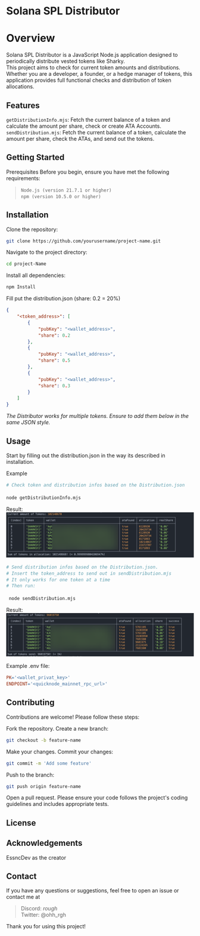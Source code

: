 # Solana SPL Distributor

# Overview
Solana SPL Distributor is a JavaScript Node.js application designed to periodically distribute vested tokens like Sharky.    
This project aims to check for current token amounts and distributions. Whether you are a developer, a founder, or a hedge manager of tokens, this application provides full functional checks and distribution of token allocations.

## Features
```getDistributionInfo.mjs```:
Fetch the current balance of a token and calculate the amount per share, check or create ATA Accounts.  
```sendDistribution.mjs```: 
Fetch the current balance of a token, calculate the amount per share, check the ATAs, and send out the tokens.

## Getting Started
Prerequisites
Before you begin, ensure you have met the following requirements:

> ```Node.js (version 21.7.1 or higher)```  
> ```npm (version 10.5.0 or higher)```


## Installation
Clone the repository:
```sh
git clone https://github.com/yourusername/project-name.git
```
Navigate to the project directory:
```sh
cd project-Name
```
Install all dependencies:
```sh
npm Install
```

Fill put the distribution.json (share: 0.2 = 20%)
```json
{
    "<token_address>": [
        {
            "pubKey": "<wallet_address>",
            "share": 0.2 
        },
        {
            "pubKey": "<wallet_address>",
            "share": 0.5
        },
        {
            "pubKey": "<wallet_address>",
            "share": 0.3
        }
    ]
}
```
*The Distributor works for multiple tokens. Ensure to add them below in the same JSON style.*

## Usage
Start by filling out the distribution.json in the way its described in installation.

Example
```sh
# Check token and distribution infos based on the Distribution.json
 
node getDistributionInfo.mjs
```
Result:
![Result img](https://github.com/EssncDev/Solana_SPL_Distributor/blob/main/README_components/getDistributionInfo_Result.png?raw=true)

```sh
# Send distribution infos based on the Distribution.json.   
# Insert the token_address to send out in sendDistribution.mjs  
# It only works for one token at a time  
# Then run:

 node sendDistribution.mjs
```
Result:
![Result img](https://github.com/EssncDev/Solana_SPL_Distributor/blob/main/README_components/sendDistribution_Result.png?raw=true)


Example .env file:

```makefile
PK='<wallet_privat_key>' 
ENDPOINT='<quicknode_mainnet_rpc_url>'
```

## Contributing
Contributions are welcome! Please follow these steps:

Fork the repository.
Create a new branch:
```sh
git checkout -b feature-name
```
Make your changes.
Commit your changes:
```sh
git commit -m 'Add some feature'
```
Push to the branch:
```sh
git push origin feature-name
```
Open a pull request.
Please ensure your code follows the project's coding guidelines and includes appropriate tests.

## License


## Acknowledgements
EssncDev as the creator  


## Contact
If you have any questions or suggestions, feel free to open an issue or contact me at    
> Discord: _rough_  
>Twitter: @ohh_rgh

Thank you for using this project!